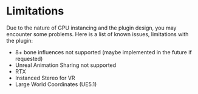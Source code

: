 # Limitations

Due to the nature of GPU instancing and the plugin design, you may encounter some problems.
Here is a list of known issues, limitations with the plugin:
- 8+ bone influences not supported (maybe implemented in the future if requested)
- Unreal Animation Sharing not supported
- RTX
- Instanced Stereo for VR
- Large World Coordinates (UE5.1)